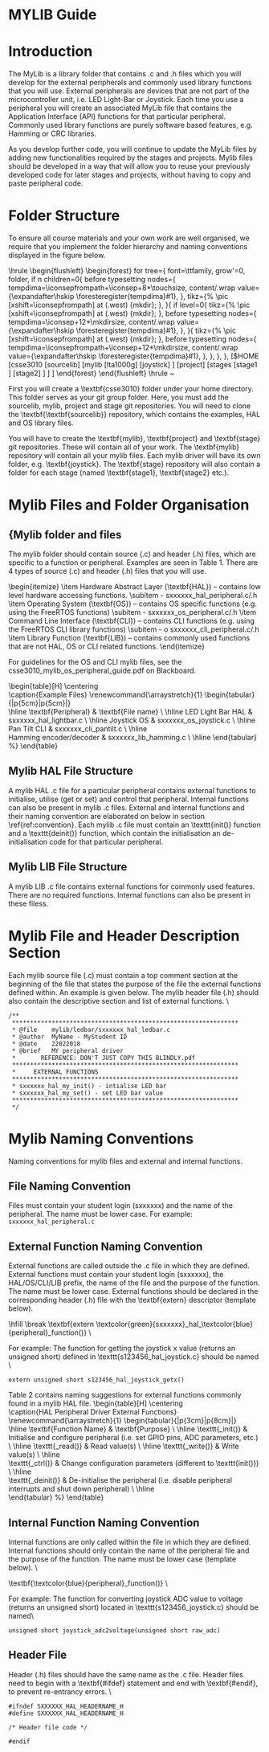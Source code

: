 # MYLIB Guide

# Introduction
The MyLib is a library folder that contains .c and .h files which you will develop for the external peripherals and commonly used library functions that you will use. External peripherals are devices that are not part of the microcontroller unit, i.e. LED Light-Bar or Joystick. Each time you use a peripheral you will create an associated MyLib file that contains the Application Interface (API) functions for that particular peripheral. Commonly used library functions are purely software based features, e.g. Hamming or CRC libraries.

As you develop further code, you will continue to update the MyLib files by adding new functionalities required by the stages and projects. Mylib files should be developed in a way that will allow you to reuse your previously developed code for later stages and projects, without having to copy and paste peripheral code.


# Folder Structure

To ensure all course materials and your own work are well organised, we require that you implement the folder hierarchy and naming conventions displayed in the figure below.

\hrule
\begin{flushleft}
	\begin{forest}
	for tree={
		font=\ttfamily,
		grow'=0,
		folder,
		if n children=0{
			before typesetting nodes={
				tempdima=\iconsepfrompath+\iconsep+8*\touchsize,
				content/.wrap value={\expandafter\hskip \foresteregister{tempdima}#1},
			},
			tikz={%
				\pic [xshift=\iconsepfrompath] at (.west) {mkdir};
			},
		}{
			if level=0{
				tikz={%
					\pic [xshift=\iconsepfrompath] at (.west) {mkdir};
				},
				before typesetting nodes={
					tempdima=\iconsep+12*\mkdirsize,
					content/.wrap value={\expandafter\hskip \foresteregister{tempdima}#1},
				},
			}{
				tikz={%
					\pic [xshift=\iconsepfrompath] at (.west) {mkdir};
				},
				before typesetting nodes={
					tempdima=\iconsepfrompath+\iconsep+12*\mkdirsize,
					content/.wrap value={\expandafter\hskip \foresteregister{tempdima}#1},
				},
			},
		},
	},
	[\$HOME
	[csse3010
	[sourcelib]
	[mylib
	[lta1000g]
	[joystick]
	]
	[project]
	[stages
	[stage1
	]
	[stage2]
	]
	]
	]
\end{forest}
\end{flushleft}
\hrule
~
		  
First you will create a \textbf{csse3010} folder under your home directory. This folder serves as your git group folder. Here, you must add the sourcelib, mylib, project and stage git repositories. You will need to clone the \textbf{\textbf{sourcelib}} repository, which contains the examples, HAL and OS library files.

You will have to create the \textbf{mylib}, \textbf{project} and \textbf{stage} git repositories. These  will contain all of your work. The \textbf{mylib} repository will contain all your mylib files. Each mylib driver will have its own folder, e.g. \textbf{joystick}. The \textbf{stage} repository will also contain a folder for each stage (named \textbf{stage1}, \textbf{stage2} etc.).

# Mylib Files and Folder Organisation

## {Mylib folder and files
The mylib folder should contain source (.c) and header (.h) files, which are specific to a function or peripheral. Examples are seen in Table 1. There are 4 types of source (.c) and header (.h) files that you will use.

\begin{itemize}
	\item Hardware Abstract Layer (\textbf{HAL}) – contains low level hardware accessing functions.
		\subitem - sxxxxxx\_hal\_peripheral.c/.h
	\item Operating System (\textbf{OS}) – contains OS specific functions (e.g. using the FreeRTOS functions)
		\subitem - sxxxxxx\_os\_peripheral.c/.h
	\item Command Line Interface (\textbf{CLI}) – contains CLI functions (e.g. using the FreeRTOS CLI library functions)
		\subitem - o	sxxxxxx\_cli\_peripheral.c/.h
	\item Library Function (\textbf{LIB}) – contains commonly used functions that are not HAL, OS or CLI related functions.
\end{itemize}

For guidelines for the OS and CLI mylib files, see the csse3010\_mylib\_os\_peripheral\_guide.pdf on Blackboard.

\begin{table}[H]
	\centering   
	\caption{Example Files}
	\renewcommand{\arraystretch}{1}
	\begin{tabular}{|p{5cm}|p{5cm}|}		
		\hline
		\textbf{Peripheral} & \textbf{File name} \\ \hline
		LED Light Bar HAL & sxxxxxx\_hal\_lightbar.c \\ \hline
		Joystick OS & sxxxxxx\_os\_joystick.c \\ \hline
		Pan Tilt CLI & sxxxxxx\_cli\_pantilt.c \\ \hline	
		Hamming encoder/decoder & sxxxxxx\_lib\_hamming.c \\ \hline	
	\end{tabular}
	%}
\end{table}

## Mylib HAL File Structure
A mylib HAL .c file for a particular peripheral contains external functions to initialise, utilise (get or set) and control that peripheral. Internal functions can also be present in mylib .c files. External and internal functions and their naming convention are elaborated on below in section \ref{ref:convention}. Each mylib .c file must contain an \texttt{init()} function and a \texttt{deinit()} function, which contain the initialisation an de-initialisation code for that particular peripheral.

## Mylib LIB File Structure
A mylib LIB .c file contains external functions for commonly used features. There are no required functions. Internal functions can also be present in these filess.

# Mylib File and Header Description Section

Each mylib source file (.c) must contain a top comment section at the beginning of the file that states the purpose of the file the external functions defined within. An example is given below. The mylib header file (.h) should also contain the descriptive section and list of external functions. \\

```
/**   
 ***************************************************************
 * @file    mylib/ledbar/sxxxxxx_hal_ledbar.c    
 * @author  MyName - MyStudent ID   
 * @date    22022018   
 * @brief   MY peripheral driver   
 *	     REFERENCE: DON'T JUST COPY THIS BLINDLY.pdf   
 ***************************************************************
 *     EXTERNAL FUNCTIONS
 ***************************************************************
 * sxxxxxx_hal_my_init() - intialise LED bar
 * sxxxxxx_hal_my_set() - set LED bar value
 ***************************************************************
 */
```

# Mylib Naming Conventions

Naming conventions for mylib files and external and internal functions.

## File Naming Convention

Files must contain your student login (sxxxxxx) and the name of the peripheral. The name must be lower case. For example: `sxxxxxx_hal_peripheral.c`

## External Function Naming Convention

 External functions are called outside the .c file in which they are defined. External functions must contain your student login (sxxxxxx), the HAL/OS/CLI/LIB prefix, the name of the file and the purpose of the function. The name must be lower case. External functions should be declared in the corresponding header (.h) file with the \textbf{extern} descriptor (template below).

 \hfill \break
\textbf{extern \textcolor{green}{sxxxxxx}\_hal\_\textcolor{blue}{peripheral}\_function()} \\

For example: The function for getting the joystick x value (returns an unsigned short) defined in \texttt{s123456\_hal\_joystick.c} should be named \\

`extern unsigned short s123456_hal_joystick_getx()`

Table 2 contains naming suggestions for external functions commonly found in a mylib HAL file. 
\begin{table}[H]
	\centering   
	\caption{HAL Peripheral Driver External Functions}
	\renewcommand{\arraystretch}{1}
	\begin{tabular}{|p{3cm}|p{8cm}|}		
		\hline
		\textbf{Function Name} & \textbf{Purpose} \\ \hline
		\texttt{\_init()} & Initialise and configure peripheral (i.e. set GPIO pins, ADC parameters, etc.) \\ \hline
		\texttt{\_read()} & Read value(s) \\ \hline
		\texttt{\_write()} & Write value(s) \\ \hline	
		\texttt{\_ctrl()} & Change configuration parameters (different to \texttt{init()}) \\ \hline	
		\texttt{\_deinit()} & De-initialise the peripheral (i.e. disable peripheral interrupts and shut down peripheral) \\ \hline	
	\end{tabular}
	%}
\end{table}

## Internal Function Naming Convention
Internal functions are only called within the file in which they are defined. Internal functions should only contain the name of the peripheral file and the purpose of the function. The name must be lower case (template below). \\

\textbf{\textcolor{blue}{peripheral}\_function()} \\

For example: The function for converting joystick ADC value to voltage (returns an unsigned short) located in \texttt{s123456\_joystick.c} should be named\\

`unsigned short joystick_adc2voltage(unsigned short raw_adc)`


## Header File
Header (.h) files should have the same name as the .c file. Header files need to begin with a \textbf{\#ifdef} statement and end with \textbf{\#endif}, to prevent re-entrancy errors. \\

```
#ifndef SXXXXXX_HAL_HEADERNAME_H
#define SXXXXXX_HAL_HEADERNAME_H

/* Header file code */

#endif
```
